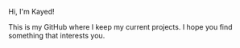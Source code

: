 Hi, I'm Kayed!

This is my GitHub where I keep my current projects.
I hope you find something that interests you.
